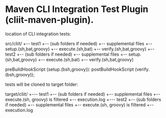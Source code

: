 Maven CLI Integration Test Plugin (cliit-maven-plugin).
=======================================================

location of CLI integration tests:

src/cliit/
   +-- test1
        +-- (sub folders if needed)
        +-- supplemental files
        +-- setup.(sh,bat,groovy)
        +-- execute.(sh,bat)
        +-- verify.(sh,bat,groovy)
   +-- test2
        +-- (sub folders if needed)
        +-- supplemental files
        +-- setup.(sh,bat,groovy)
        +-- execute.(sh,bat)
        +-- verify.(sh,bat,groovy)


preBuildHookScript (setup.(bsh,groovy)):
postBuildHookScript (verify.(bsh,groovy));


tests will be cloned to target folder:

target/cliit/
        +--- test1
               +-- (sub folders if needed)
               +-- supplemental files
               +-- execute.(sh, groovy) is filtered 
               +-- execution.log
        +--- test2
               +-- (sub folders if needed)
               +-- supplemental files
               +-- execute.(sh, groovy) is filtered 
               +-- execution.log

